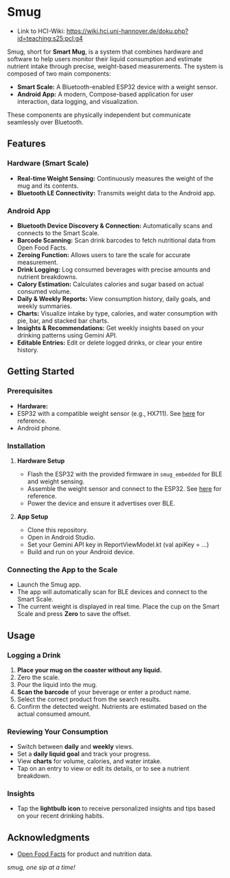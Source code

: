 # Smug

- Link to HCI-Wiki: <https://wiki.hci.uni-hannover.de/doku.php?id=teaching:s25:pcl:g4>

Smug, short for **Smart Mug**, is a system that combines hardware and software to help users monitor their liquid consumption and estimate nutrient intake through precise, weight-based measurements. The system is composed of two main components:

- **Smart Scale:** A Bluetooth-enabled ESP32 device with a weight sensor.
- **Android App:** A modern, Compose-based application for user interaction, data logging, and visualization.

These components are physically independent but communicate seamlessly over Bluetooth.

## Features

### Hardware (Smart Scale)
- **Real-time Weight Sensing:** Continuously measures the weight of the mug and its contents.
- **Bluetooth LE Connectivity:** Transmits weight data to the Android app.

### Android App
- **Bluetooth Device Discovery & Connection:** Automatically scans and connects to the Smart Scale.
- **Barcode Scanning:** Scan drink barcodes to fetch nutritional data from Open Food Facts.
- **Zeroing Function:** Allows users to tare the scale for accurate measurement.
- **Drink Logging:** Log consumed beverages with precise amounts and nutrient breakdowns.
- **Calory Estimation:** Calculates calories and sugar based on actual consumed volume.
- **Daily & Weekly Reports:** View consumption history, daily goals, and weekly summaries.
- **Charts:** Visualize intake by type, calories, and water consumption with pie, bar, and stacked bar charts.
- **Insights & Recommendations:** Get weekly insights based on your drinking patterns using Gemini API.
- **Editable Entries:** Edit or delete logged drinks, or clear your entire history.

## Getting Started

### Prerequisites

- **Hardware:**
-   ESP32 with a compatible weight sensor (e.g., HX711). See [here](https://randomnerdtutorials.com/esp32-load-cell-hx711/) for reference.
-   Android phone.

### Installation

1. **Hardware Setup**
    - Flash the ESP32 with the provided firmware in `smug_embedded` for BLE and weight sensing. 
    - Assemble the weight sensor and connect to the ESP32. See [here](https://randomnerdtutorials.com/esp32-load-cell-hx711/) for reference.
    - Power the device and ensure it advertises over BLE.

2. **App Setup**
    - Clone this repository.
    - Open in Android Studio.
    - Set your Gemini API key in ReportViewModel.kt (val apiKey = ...) 
    - Build and run on your Android device.

### Connecting the App to the Scale

- Launch the Smug app.
- The app will automatically scan for BLE devices and connect to the Smart Scale.
- The current weight is displayed in real time. Place the cup on the Smart Scale and press **Zero** to save the offset.

## Usage

### Logging a Drink

1. **Place your mug on the coaster without any liquid.**
2. Zero the scale.
3. Pour the liquid into the mug.
4. **Scan the barcode** of your beverage or enter a product name.
5. Select the correct product from the search results.
6. Confirm the detected weight. Nutrients are estimated based on the actual consumed amount.

### Reviewing Your Consumption

- Switch between **daily** and **weekly** views.
- Set a **daily liquid goal** and track your progress.
- View **charts** for volume, calories, and water intake.
- Tap on an entry to view or edit its details, or to see a nutrient breakdown.

### Insights

- Tap the **lightbulb icon** to receive personalized insights and tips based on your recent drinking habits.

## Acknowledgments

- [Open Food Facts](https://world.openfoodfacts.org/) for product and nutrition data.

*smug, one sip at a time!*
